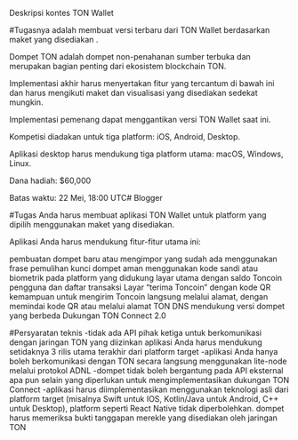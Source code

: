 Deskripsi kontes TON Wallet



#Tugasnya adalah membuat versi terbaru dari TON Wallet berdasarkan maket yang disediakan .

Dompet TON adalah dompet non-penahanan sumber terbuka dan merupakan bagian penting dari ekosistem blockchain TON.

Implementasi akhir harus menyertakan fitur yang tercantum di bawah ini dan harus mengikuti maket dan visualisasi yang disediakan sedekat mungkin.

Implementasi pemenang dapat menggantikan versi TON Wallet saat ini.

Kompetisi diadakan untuk tiga platform: iOS, Android, Desktop.

Aplikasi desktop harus mendukung tiga platform utama: macOS, Windows, Linux.

Dana hadiah: $60,000

Batas waktu: 22 Mei, 18:00 UTC# Blogger

#Tugas
Anda harus membuat aplikasi TON Wallet untuk platform yang dipilih menggunakan maket yang disediakan.

Aplikasi Anda harus mendukung fitur-fitur utama ini:

pembuatan dompet baru atau mengimpor yang sudah ada menggunakan frase pemulihan
kunci dompet aman menggunakan kode sandi atau biometrik pada platform yang didukung
layar utama dengan saldo Toncoin pengguna dan daftar transaksi
Layar “terima Toncoin” dengan kode QR
kemampuan untuk mengirim Toncoin langsung melalui alamat, dengan memindai kode QR atau melalui alamat TON DNS
mendukung versi dompet yang berbeda
Dukungan TON Connect 2.0

#Persyaratan teknis
 -tidak ada API pihak ketiga untuk berkomunikasi dengan jaringan TON yang diizinkan
aplikasi Anda harus mendukung setidaknya 3 rilis utama terakhir dari platform target
 -aplikasi Anda hanya boleh berkomunikasi dengan TON secara langsung menggunakan lite-node melalui protokol ADNL
 -dompet tidak boleh bergantung pada API eksternal apa pun selain yang diperlukan untuk mengimplementasikan dukungan TON Connect
 -aplikasi harus diimplementasikan menggunakan teknologi asli dari platform target (misalnya Swift untuk IOS, Kotlin/Java untuk Android, C++ untuk Desktop), platform seperti React Native tidak diperbolehkan.
dompet harus memeriksa bukti tanggapan merekle yang disediakan oleh jaringan TON
